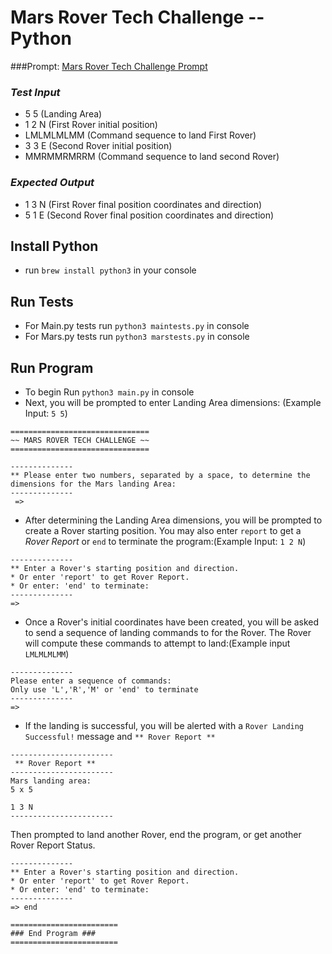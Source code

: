 # Mars Rover Tech Challenge -- Python
  ###Prompt: 
  [Mars Rover Tech Challenge Prompt](https://code.google.com/archive/p/marsrovertechchallenge/)  

  ### *Test Input*
  * 5 5 (Landing Area)
  * 1 2 N (First Rover initial position)
  * LMLMLMLMM (Command sequence to land First Rover)
  * 3 3 E (Second Rover initial position)
  * MMRMMRMRRM (Command sequence to land second Rover)
  ### *Expected Output*
  * 1 3 N (First Rover final position coordinates and direction)
  * 5 1 E (Second Rover final position coordinates and direction)

  ## Install Python
  * run `brew install python3` in your console

  ## Run Tests
  * For Main.py tests run `python3 maintests.py` in console
  * For Mars.py tests run `python3 marstests.py` in console

  ## Run Program
  * To begin Run `python3 main.py` in console
  * Next, you will be prompted to enter Landing Area dimensions: (Example Input: `5 5`)
```
===============================
~~ MARS ROVER TECH CHALLENGE ~~
===============================

--------------
** Please enter two numbers, separated by a space, to determine the dimensions for the Mars landing Area:
--------------
 =>
 ```
  * After determining the Landing Area dimensions, you will be prompted to create a Rover starting position. You may also enter `report` to get a *Rover Report* or `end` to terminate the program:(Example Input: `1 2 N`) 
 ```
 --------------
 ** Enter a Rover's starting position and direction.
* Or enter 'report' to get Rover Report.
* Or enter: 'end' to terminate:
--------------
=>
 ```
* Once a Rover's initial coordinates have been created, you will be asked to send a sequence of landing commands to for the Rover. The Rover will compute these commands to attempt to land:(Example input `LMLMLMLMM`)
```
--------------
Please enter a sequence of commands:
Only use 'L','R','M' or 'end' to terminate
--------------
=>
```
* If the landing is successful, you will be alerted with a `Rover Landing Successful!` message and `** Rover Report **`

```
-----------------------
 ** Rover Report **
-----------------------
Mars landing area:
5 x 5

1 3 N
-----------------------
```
Then prompted to land another Rover, end the program, or get another Rover Report Status.

```
--------------
** Enter a Rover's starting position and direction.
* Or enter 'report' to get Rover Report.
* Or enter: 'end' to terminate:
--------------
=> end

========================
### End Program ###
========================
```


  